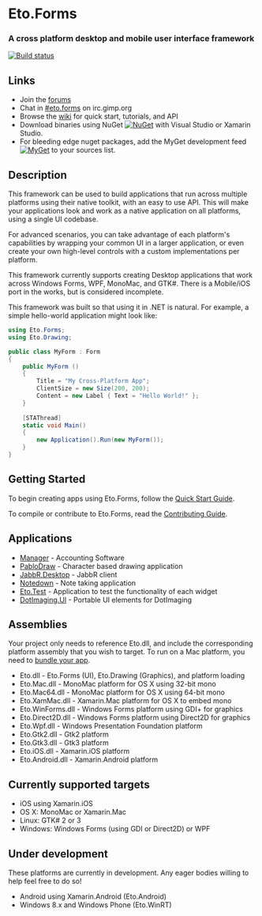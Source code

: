 Eto.Forms
=========
### A cross platform desktop and mobile user interface framework

[![Build status](https://ci.appveyor.com/api/projects/status/rftjjnd9lq2rxc7h/branch/develop?svg=true)](https://ci.appveyor.com/project/cwensley/eto/branch/develop)

Links
-----

* Join the [forums](http://groups.google.com/group/eto-forms)
* Chat in [#eto.forms](https://kiwiirc.com/client/irc.gimp.org/eto.forms) on irc.gimp.org
* Browse the [wiki](https://github.com/picoe/Eto/wiki) for quick start, tutorials, and API
* Download binaries using NuGet [![NuGet](http://img.shields.io/nuget/v/Eto.Forms.svg?style=flat)](https://www.nuget.org/packages/Eto.Forms.Sample/) with Visual Studio or Xamarin Studio.
* For bleeding edge nuget packages, add the MyGet development feed [![MyGet](http://img.shields.io/myget/eto/vpre/Eto.Forms.svg?style=flat)](https://www.myget.org/F/eto/) to your sources list.


Description
-----------

This framework can be used to build applications that run across multiple platforms using their native toolkit, with an easy to use API. This will make your applications look and work as a native application on all platforms, using a single UI codebase.

For advanced scenarios, you can take advantage of each platform's capabilities by wrapping your common UI in a larger application, or even create your own high-level controls with a custom implementations per platform.

This framework currently supports creating Desktop applications that work across Windows Forms, WPF, MonoMac, and GTK#.
There is a Mobile/iOS port in the works, but is considered incomplete.

This framework was built so that using it in .NET is natural. For example, a simple hello-world application might look like:

```C#
using Eto.Forms;
using Eto.Drawing;

public class MyForm : Form
{
	public MyForm ()
	{
		Title = "My Cross-Platform App";
		ClientSize = new Size(200, 200);
		Content = new Label { Text = "Hello World!" };
	}
	
	[STAThread]
	static void Main()
	{
		new Application().Run(new MyForm());
	}
}
```

Getting Started
---------------

To begin creating apps using Eto.Forms, follow the [Quick Start Guide](https://github.com/picoe/Eto/wiki/Quick-Start).

To compile or contribute to Eto.Forms, read the [Contributing Guide](https://github.com/picoe/Eto/wiki/Contributing).


Applications
------------
* [Manager](http://www.manager.io) - Accounting Software
* [PabloDraw](http://picoe.ca/products/pablodraw/alpha) - Character based drawing application
* [JabbR.Desktop](https://github.com/JabbR/JabbR.Desktop) - JabbR client
* [Notedown](https://github.com/cwensley/Notedown) - Note taking application
* [Eto.Test](https://github.com/picoe/Eto/tree/master/Source/Eto.Test) - Application to test the functionality of each widget
* [DotImaging.UI](https://github.com/dajuric/dot-imaging) - Portable UI elements for DotImaging

Assemblies
----------

Your project only needs to reference Eto.dll, and include the corresponding platform assembly that you wish to target. To run on a Mac platform, you need to [bundle your app](https://github.com/picoe/Eto/wiki/Running-your-application).

* Eto.dll - Eto.Forms (UI), Eto.Drawing (Graphics), and platform loading
* Eto.Mac.dll - MonoMac platform for OS X using 32-bit mono
* Eto.Mac64.dll - MonoMac platform for OS X using 64-bit mono
* Eto.XamMac.dll - Xamarin.Mac platform for OS X to embed mono
* Eto.WinForms.dll - Windows Forms platform using GDI+ for graphics
* Eto.Direct2D.dll - Windows Forms platform using Direct2D for graphics
* Eto.Wpf.dll - Windows Presentation Foundation platform
* Eto.Gtk2.dll - Gtk2 platform
* Eto.Gtk3.dll - Gtk3 platform
* Eto.iOS.dll - Xamarin.iOS platform
* Eto.Android.dll - Xamarin.Android platform

Currently supported targets
---------------------------

* iOS using Xamarin.iOS
* OS X: MonoMac or Xamarin.Mac
* Linux: GTK# 2 or 3
* Windows: Windows Forms (using GDI or Direct2D) or WPF
	
Under development
-----------------

These platforms are currently in development. Any eager bodies willing to help feel free to do so!

* Android using Xamarin.Android (Eto.Android)
* Windows 8.x and Windows Phone (Eto.WinRT)
